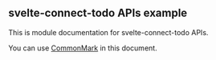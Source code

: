 ## svelte-connect-todo APIs example

This is module documentation for svelte-connect-todo APIs.

You can use [CommonMark](https://commonmark.org/) in this document.
